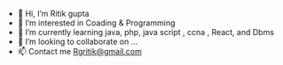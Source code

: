 - 👋 Hi, I’m Ritik gupta 
- 👀 I’m interested in Coading & Programming 
- 🌱 I’m currently learning java, php,  java script , ccna , React, and  Dbms
- 💞️ I’m looking to collaborate on ...
- 📫 Contact me Rgritik@gmail.com


<!---
rgritik8fr/rgritik8fr is a ✨ special ✨ repository because its `README.md` (this file) appears on your GitHub profile.
You can click the Preview link to take a look at your changes.
--->
